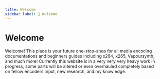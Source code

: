 ```yaml
---
title: Welcome
sidebar_label: 👋 Welcome
---
```


# Welcome

Welcome! This place is your future one-stop-shop for all media encoding documentations and beginners guides including x264, x265, Vapoursynth, and much more! Currently this website is in a very very very heavy work in progress, some parts will be altered or even overhauled completely based on fellow encoders input, new research, and my knowledge.


